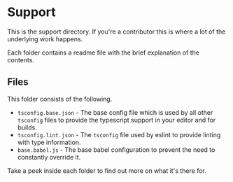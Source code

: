 # Support

This is the support directory. If you're a contributor this is where a lot of the underlying work
happens.

Each folder contains a readme file with the brief explanation of the contents.

## Files

This folder consists of the following.

- `tsconfig.base.json` - The base config file which is used by all other `tsconfig` files to provide
  the typescript support in your editor and for builds.
- `tsconfig.lint.json` - The `tsconfig` file used by eslint to provide linting with type
  information.
- `base.babel.js` - The base babel configuration to prevent the need to constantly override it.

Take a peek inside each folder to find out more on what it's there for.
